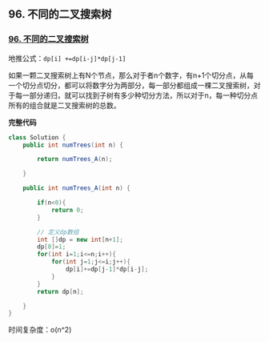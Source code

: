 ## 96. 不同的二叉搜索树

### [96. 不同的二叉搜索树](https://leetcode-cn.com/problems/unique-binary-search-trees/)

地推公式：`dp[i] +=dp[i-j]*dp[j-1]`

如果一颗二叉搜索树上有N个节点，那么对于者n个数字，有n+1个切分点，从每一个切分点切分，都可以将数字分为两部分，每一部分都组成一棵二叉搜索树，对于每一部分递归，就可以找到子树有多少种切分方法，所以对于n，每一种切分点所有的组合就是二叉搜索树的总数。

**完整代码**

~~~ java
class Solution {
    public int numTrees(int n) {

        return numTrees_A(n);

    }

    public int numTrees_A(int n) {

        if(n<0){
            return 0;
        }

        // 定义dp数组
        int []dp = new int[n+1];
        dp[0]=1;
        for(int i=1;i<=n;i++){
            for(int j=1;j<=i;j++){
                dp[i]+=dp[j-1]*dp[i-j];
            }
        }
        return dp[n];

    }
}
~~~

时间复杂度：o(n^2)